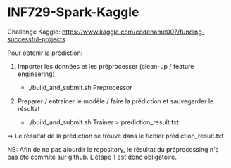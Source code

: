 # INF729-Spark-Kaggle

Challenge Kaggle: https://www.kaggle.com/codename007/funding-successful-projects

Pour obtenir la prédiction:

1) Importer les données et les préprocesser (clean-up / feature engineering)
   - ./build_and_submit.sh Preprocessor

2) Preparer / entrainer le modèle / faire la prédiction et sauvegarder le résultat
   - ./build_and_submit.sh Trainer > prediction_result.txt

=> Le résultat de la prédiction se trouve dans le fichier prediction_result.txt

NB: Afin de ne pas alourdir le repository, le résultat du préprocessing n'a pas été commité sur github.
L'étape 1 est donc obligatoire.